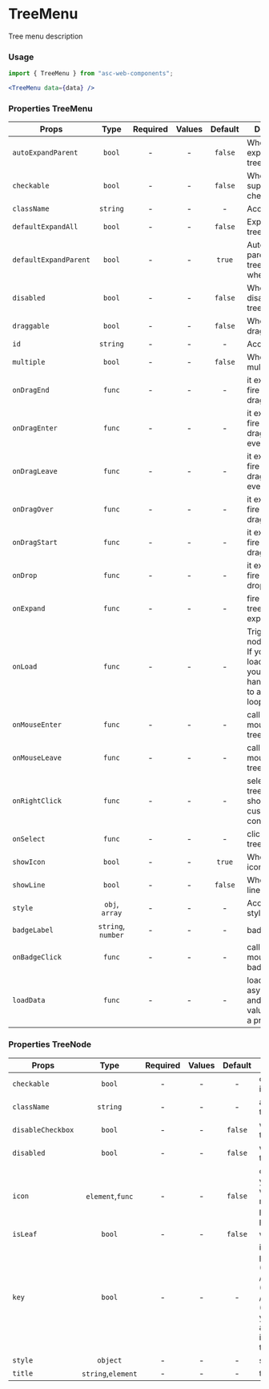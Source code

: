 # TreeMenu

Tree menu description

### Usage

```js
import { TreeMenu } from "asc-web-components";
```

```jsx
<TreeMenu data={data} />
```

### Properties TreeMenu

| Props                 |        Type        | Required | Values | Default | Description                                                                                             |
| --------------------- | :----------------: | :------: | :----: | :-----: | ------------------------------------------------------------------------------------------------------- |
| `autoExpandParent`    |       `bool`       |    -     |   -    | `false` | Whether auto expand parent treeNodes                                                                    |
| `checkable`           |       `bool`       |    -     |   -    | `false` | Whether support checked                                                                                 |
| `className`           |      `string`      |    -     |   -    |    -    | Accepts class                                                                                           |
| `defaultExpandAll`    |       `bool`       |    -     |   -    | `false` | Expand all treeNodes                                                                                    |
| `defaultExpandParent` |       `bool`       |    -     |   -    | `true`  | Auto expand parent treeNodes when init                                                                  |
| `disabled`            |       `bool`       |    -     |   -    | `false` | Whether disabled the tree                                                                               |
| `draggable`           |       `bool`       |    -     |   -    | `false` | Whether can drag treeNode                                                                               |
| `id`                  |      `string`      |    -     |   -    |    -    | Accepts id                                                                                              |
| `multiple`            |       `bool`       |    -     |   -    | `false` | Whether multiple select                                                                                 |
| `onDragEnd`           |       `func`       |    -     |   -    |    -    | it execs when fire the tree's dragend event                                                             |
| `onDragEnter`         |       `func`       |    -     |   -    |    -    | it execs when fire the tree's dragenter event                                                           |
| `onDragLeave`         |       `func`       |    -     |   -    |    -    | it execs when fire the tree's dragleave event                                                           |
| `onDragOver`          |       `func`       |    -     |   -    |    -    | it execs when fire the tree's dragover event                                                            |
| `onDragStart`         |       `func`       |    -     |   -    |    -    | it execs when fire the tree's dragstart event                                                           |
| `onDrop`              |       `func`       |    -     |   -    |    -    | it execs when fire the tree's drop event                                                                |
| `onExpand`            |       `func`       |    -     |   -    |    -    | fire on treeNode expand or not                                                                          |
| `onLoad`              |       `func`       |    -     |   -    |    -    | Trigger when a node is loaded. If you set the loadedKeys, you must handle onLoad to avoid infinity loop |
| `onMouseEnter`        |       `func`       |    -     |   -    |    -    | call when mouse enter a treeNode                                                                        |
| `onMouseLeave`        |       `func`       |    -     |   -    |    -    | call when mouse leave a treeNode                                                                        |
| `onRightClick`        |       `func`       |    -     |   -    |    -    | select current treeNode and show customized contextmenu                                                 |
| `onSelect`            |       `func`       |    -     |   -    |    -    | click the treeNode to fire                                                                              |
| `showIcon`            |       `bool`       |    -     |   -    | `true`  | Whether show icon                                                                                       |
| `showLine`            |       `bool`       |    -     |   -    | `false` | Whether show line                                                                                       |
| `style`               |   `obj`, `array`   |    -     |   -    |    -    | Accepts css style                                                                                       |
| `badgeLabel`          | `string`, `number` |    -     |   -    |    -    | badge text                                                                                              |
| `onBadgeClick`        |       `func`       |    -     |   -    |    -    | call when mouse click on badge                                                                          |
| `loadData`            |       `func`       |    -     |   -    |    -    | load data asynchronously and the return value should be a promise                                       |

### Properties TreeNode

| Props             |        Type        | Required | Values | Default | Description                                                                                                                                                                 |
| ----------------- | :----------------: | :------: | :----: | :-----: | --------------------------------------------------------------------------------------------------------------------------------------------------------------------------- |
| `checkable`       |       `bool`       |    -     |   -    |    -    | control node checkable if Tree is checkable                                                                                                                                 |
| `className`       |      `string`      |    -     |   -    |    -    | additional class to treeNode                                                                                                                                                |
| `disableCheckbox` |       `bool`       |    -     |   -    | `false` | whether disable the treeNode' checkbox                                                                                                                                      |
| `disabled`        |       `bool`       |    -     |   -    | `false` | whether disabled the treeNode                                                                                                                                               |
| `icon`            |  `element`,`func`  |    -     |   -    | `false` | customize icon. When you pass component, whose render will receive full TreeNode props as component props                                                                   |
| `isLeaf`          |       `bool`       |    -     |   -    | `false` | whether it's leaf node                                                                                                                                                      |
| `key`             |       `bool`       |    -     |   -    |    -    | it's used with tree props's (default)ExpandedKeys / (default)CheckedKeys / (default)SelectedKeys. you'd better to set it, and it must be unique in the tree's all treeNodes |
| `style`           |      `object`      |    -     |   -    |    -    | set style to treeNode                                                                                                                                                       |
| `title`           | `string`,`element` |    -     |   -    |    -    | tree/subTree's title                                                                                                                                                        |
